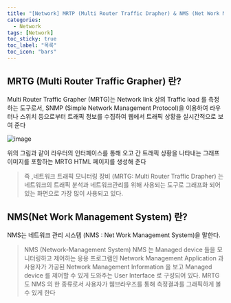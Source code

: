 ```yaml
---
title: "[Network] MRTP (Multi Router Traffic Drapher) & NMS (Net Work Management System)"
categories:
  - Network
tags: [Network]
toc_sticky: true
toc_label: "목록"
toc_icon: "bars"
---
```


## MRTG (Multi Router Traffic Grapher) 란?

Multi Router Traffic Grapher (MRTG)는 Network link 상의 Traffic load 를 측정하는 도구로서,
SNMP (Simple Network Management Protocol)을 이용하여 라우터나 스위치 등으로부터 트래픽
정보를 수집하여 웹에서 트래픽 상황을 실시간적으로 보여 준다

![image](https://github.com/solfany/solfany.github.io/assets/123814718/c7df6384-e652-4d64-974a-bbc262411c13)

위의 그림과 같이 라우터의 인터페이스를 통해 오고 간 트래픽 상황을 나타내는 그래프 이미지를
포함하는 MRTG HTML 페이지를 생성해 준다

> 즉 ,네트워크 트래픽 모니터링 장비 (MRTG: Multi Router Traffic Drapher) 는 네트워크의 트래픽 분석과 네트워크관리를 위해 사용되는 도구로 그래프화 되어있는 화면으로 가장 많이 사용되고 있다.

## NMS(Net Work Management System) 란?

NMS는 네트워크 관리 시스템 (NMS : Net Work Management System)을 말한다.

> NMS (Network-Management System)
> NMS 는 Managed device 들을 모니터링하고 제어하는 응용 프로그램인 Network Management
> Application 과 사용자가 가공된 Network Management Information 을 보고 Managed device 를 제어할 수 있게 도와주는 User Interface 로 구성되어 있다. MRTG 도 NMS 의 한 종류로서
> 사용자가 웹브라우즈를 통해 측정결과를 그래픽하게 볼 수 있게 한다
